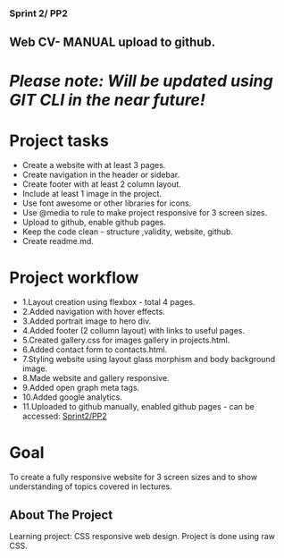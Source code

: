 ### Sprint 2/ PP2

## Web CV- MANUAL upload to github.

# _Please note: Will be updated using GIT CLI in the near future!_

# Project tasks

- Create a website with at least 3 pages.
- Create navigation in the header or sidebar.
- Create footer with at least 2 column layout.
- Include at least 1 image in the project.
- Use font awesome or other libraries for icons.
- Use @media to rule to make project responsive for 3 screen sizes.
- Upload to github, enable github pages.
- Keep the code clean - structure ,validity, website, github.
- Create readme.md.

# Project workflow

- 1.Layout creation using flexbox - total 4 pages.
- 2.Added navigation with hover effects.
- 3.Added portrait image to hero div.
- 4.Added footer (2 collumn layout) with links to useful pages.
- 5.Created gallery.css for images gallery in projects.html.
- 6.Added contact form to contacts.html.
- 7.Styling website using layout glass morphism and body background image.
- 8.Made website and gallery responsive.
- 9.Added open graph meta tags.
- 10.Added google analytics.
- 11.Uploaded to github manually, enabled github pages - can be accessed:
  [Sprint2/PP2](https://nedaskisi.github.io/BIT_PP2/)

# Goal

To create a fully responsive website for 3 screen sizes and to show understanding of topics covered in lectures.

## About The Project

Learning project: CSS responsive web design.
Project is done using raw CSS. 
